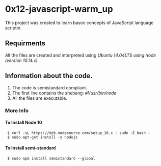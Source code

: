 # 0x12-javascript-warm_up

This project was created to learn basoc concepts of JavaScript language scriptin.

## Requirments
All the files are created and interpreted using *Ubuntu 14.04LTS using node (version 10.14.x)*

## Information about the code.
1. The code is semistandard compliant.
2. The first line contains the shebang: *#!/usr/bin/node*
3. All the files are executable.

### More Info

#### To Install Node 10
     $ curl -sL https://deb.nodesource.com/setup_10.x | sudo -E bash -
     $ sudo apt-get install -y nodejs

#### To Install semi-standard
     $ sudo npm install semistandard --global
